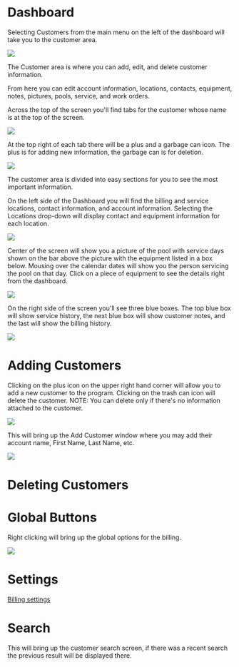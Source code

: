 # Dashboard

Selecting Customers from the main menu on the left of the dashboard will take you to the customer area.

![](https://cdn.realsgii2.dev/wise-software-docs/image_2.01230768.png)

The Customer area is where you can add, edit, and delete customer information.

From here you can edit account information, locations, contacts, equipment, notes, pictures, pools, service, and work orders.

Across the top of the screen you'll find tabs for the customer whose name is at the top of the screen.

![](https://cdn.realsgii2.dev/wise-software-docs/image_3.ba293b94.png)

At the top right of each tab there will be a plus and a garbage can icon. The plus is for adding new information, the garbage can is for deletion.

![](https://cdn.realsgii2.dev/wise-software-docs/image_4.8bfc8c61.png)

The customer area is divided into easy sections for you to see the most important information.

On the left side of the Dashboard you will find the billing and service locations, contact information, and account information. Selecting the Locations drop-down will display contact and equipment information for each location.

![](https://cdn.realsgii2.dev/wise-software-docs/image_5.92528b0e.png)

Center of the screen will show you a picture of the pool with service days shown on the bar above the picture with the equipment listed in a box below. Mousing over the calendar dates will show you the person servicing the pool on that day. Click on a piece of equipment to see the details right from the dashboard.

![](https://cdn.realsgii2.dev/wise-software-docs/image_6.52d1bcfc.png)

On the right side of the screen you'll see three blue boxes. The top blue box will show service history, the next blue box will show customer notes, and the last will show the billing history.

![](https://cdn.realsgii2.dev/wise-software-docs/image_7.cf33080b.png)

# Adding Customers

Clicking on the plus icon on the upper right hand corner will allow you to add a new customer to the program. Clicking on the trash can icon will delete the customer. NOTE: You can delete only if there's no information attached to the customer.

![](https://cdn.realsgii2.dev/wise-software-docs/image_8.11cacf23.png)

This will bring up the Add Customer window where you may add their account name, First Name, Last Name, etc.

![](https://cdn.realsgii2.dev/wise-software-docs/image_9.bee68975.png)

# Deleting Customers

# Global Buttons

Right clicking will bring up the global options for the billing.

![](https://wiselibrary.blob.core.windows.net/docs/Windows/BIllingGlobalButtons.png)

# Settings
[Billing settings](https://docs.wisesoftwareinc.com/enterprise/billing/settings)

# Search
This will bring up the customer search screen, if there was a recent search the previous result will be displayed there.

